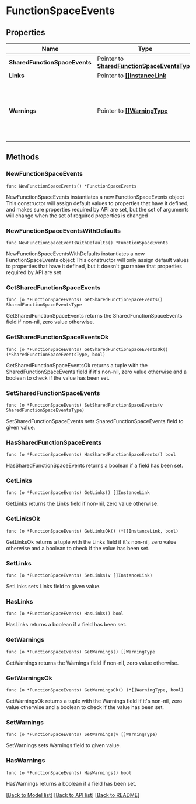 # FunctionSpaceEvents

## Properties

Name | Type | Description | Notes
------------ | ------------- | ------------- | -------------
**SharedFunctionSpaceEvents** | Pointer to [**SharedFunctionSpaceEventsType**](SharedFunctionSpaceEventsType.md) |  | [optional] 
**Links** | Pointer to [**[]InstanceLink**](InstanceLink.md) |  | [optional] 
**Warnings** | Pointer to [**[]WarningType**](WarningType.md) | Used in conjunction with the Success elementSpace to define a business error. | [optional] 

## Methods

### NewFunctionSpaceEvents

`func NewFunctionSpaceEvents() *FunctionSpaceEvents`

NewFunctionSpaceEvents instantiates a new FunctionSpaceEvents object
This constructor will assign default values to properties that have it defined,
and makes sure properties required by API are set, but the set of arguments
will change when the set of required properties is changed

### NewFunctionSpaceEventsWithDefaults

`func NewFunctionSpaceEventsWithDefaults() *FunctionSpaceEvents`

NewFunctionSpaceEventsWithDefaults instantiates a new FunctionSpaceEvents object
This constructor will only assign default values to properties that have it defined,
but it doesn't guarantee that properties required by API are set

### GetSharedFunctionSpaceEvents

`func (o *FunctionSpaceEvents) GetSharedFunctionSpaceEvents() SharedFunctionSpaceEventsType`

GetSharedFunctionSpaceEvents returns the SharedFunctionSpaceEvents field if non-nil, zero value otherwise.

### GetSharedFunctionSpaceEventsOk

`func (o *FunctionSpaceEvents) GetSharedFunctionSpaceEventsOk() (*SharedFunctionSpaceEventsType, bool)`

GetSharedFunctionSpaceEventsOk returns a tuple with the SharedFunctionSpaceEvents field if it's non-nil, zero value otherwise
and a boolean to check if the value has been set.

### SetSharedFunctionSpaceEvents

`func (o *FunctionSpaceEvents) SetSharedFunctionSpaceEvents(v SharedFunctionSpaceEventsType)`

SetSharedFunctionSpaceEvents sets SharedFunctionSpaceEvents field to given value.

### HasSharedFunctionSpaceEvents

`func (o *FunctionSpaceEvents) HasSharedFunctionSpaceEvents() bool`

HasSharedFunctionSpaceEvents returns a boolean if a field has been set.

### GetLinks

`func (o *FunctionSpaceEvents) GetLinks() []InstanceLink`

GetLinks returns the Links field if non-nil, zero value otherwise.

### GetLinksOk

`func (o *FunctionSpaceEvents) GetLinksOk() (*[]InstanceLink, bool)`

GetLinksOk returns a tuple with the Links field if it's non-nil, zero value otherwise
and a boolean to check if the value has been set.

### SetLinks

`func (o *FunctionSpaceEvents) SetLinks(v []InstanceLink)`

SetLinks sets Links field to given value.

### HasLinks

`func (o *FunctionSpaceEvents) HasLinks() bool`

HasLinks returns a boolean if a field has been set.

### GetWarnings

`func (o *FunctionSpaceEvents) GetWarnings() []WarningType`

GetWarnings returns the Warnings field if non-nil, zero value otherwise.

### GetWarningsOk

`func (o *FunctionSpaceEvents) GetWarningsOk() (*[]WarningType, bool)`

GetWarningsOk returns a tuple with the Warnings field if it's non-nil, zero value otherwise
and a boolean to check if the value has been set.

### SetWarnings

`func (o *FunctionSpaceEvents) SetWarnings(v []WarningType)`

SetWarnings sets Warnings field to given value.

### HasWarnings

`func (o *FunctionSpaceEvents) HasWarnings() bool`

HasWarnings returns a boolean if a field has been set.


[[Back to Model list]](../README.md#documentation-for-models) [[Back to API list]](../README.md#documentation-for-api-endpoints) [[Back to README]](../README.md)



